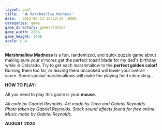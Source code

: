 ```yaml
---
layout: post
title:  "⛺️ Marshmallow Madness"
date:   2022-08-13 14:12:32 -0500
categories: game
game_directory: games/father
game_width: 2266
game_height: 1488
scale: 0.4
---
```

 **Marshmallow Madness** is a fun, randomized, and quick puzzle game about making sure your s'mores get the perfect toast! Made for my dad's birthday while in Colorado. Try to get each marshmallow to the **perfect golden color!** Burning them too far, or leaving them uncooked will lower your overall score. Some special marshmallows will make the playing field interesting...


**HOW TO PLAY:**

All you need to play this game is your **mouse**. 

 *All code by Gabriel Reynolds. Art made by Theo and Gabriel Reynolds. Photo taken by Gabriel Reynolds. Stock sound effects found for free online. Music made by Gabriel Reynolds.*

**AUGUST 2024**